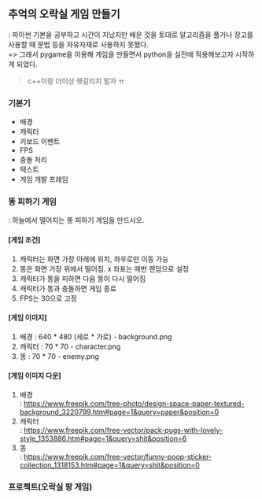 ## 추억의 오락실 게임 만들기
: 파이썬 기본을 공부하고 시간이 지났지만 배운 것을 토대로 알고리즘을 풀거나 장고를 사용할 때 문법 등을 자유자재로 사용하지 못했다.\
=> 그래서 pygame을 이용해 게임을 만들면서 python을 실전에 적용해보고자 시작하게 되었다.
> c++이랑 더이상 헷갈리지 말자 ㅠ
### 기본기
- 배경
- 캐릭터
- 키보드 이벤트
- FPS
- 충돌 처리
- 텍스트
- 게임 개발 프레임
### 똥 피하기 게임
: 하늘에서 떨어지는 똥 피하기 게임을 만드시오.
#### [게임 조건]
1. 캐릭터는 화면 가장 아래에 위치, 좌우로만 이동 가능
2. 똥은 화면 가장 위에서 떨어짐. x 좌표는 매번 랜덤으로 설정
3. 캐릭터가 똥을 피하면 다음 똥이 다시 떨어짐
4. 캐릭터가 똥과 충돌하면 게임 종료
5. FPS는 30으로 고정
#### [게임 이미지]
1. 배경 : 640 * 480 (세로 * 가로) - background.png
2. 캐릭터 : 70 * 70 - character.png
3. 똥 : 70 * 70 - enemy.png
#### [게임 이미지 다운]
1. 배경\
: https://www.freepik.com/free-photo/design-space-paper-textured-background_3220799.htm#page=1&query=paper&position=0
2. 캐릭터\
: https://www.freepik.com/free-vector/pack-pugs-with-lovely-style_1353886.htm#page=1&query=shit&position=6
3. 똥\
: https://www.freepik.com/free-vector/funny-poop-sticker-collection_1318153.htm#page=1&query=shit&position=0

### 프로젝트(오락실 팡 게임)